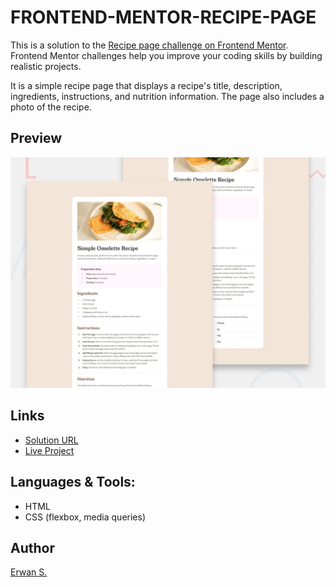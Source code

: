# FRONTEND-MENTOR-RECIPE-PAGE

This is a solution to the [Recipe page challenge on Frontend Mentor](https://www.frontendmentor.io/challenges/recipe-page-KiTsR8QQKm). Frontend Mentor challenges help you improve your coding skills by building realistic projects. 

It is a simple recipe page that displays a recipe's title, description, ingredients, instructions, and nutrition information. The page also includes a photo of the recipe.

## Preview

![Image of social links profile](./assets/images/preview.jpg)


## Links

- [Solution URL](https://github.com/MisterWaner/frontend-mentor-social-links-profile)
- [Live Project](https://misterwaner.github.io/frontend-mentor-social-links-profile/)


## Languages & Tools:

- HTML
- CSS (flexbox, media queries)

## Author

[Erwan S.](https://github.com/MisterWaner)
